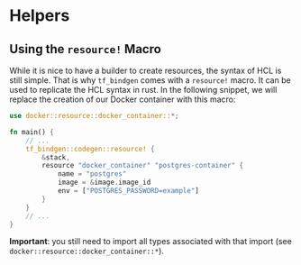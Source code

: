 # Helpers

## Using the `resource!` Macro

While it is nice to have a builder to create resources, the syntax of HCL is still simple. That is why `tf_bindgen` comes with a `resource!` macro. It can be used to replicate the HCL syntax in rust. In the following snippet, we will replace the creation of our Docker container with this macro:

```rust
use docker::resource::docker_container::*;

fn main() {
	// ...
	tf_bindgen::codegen::resource! {
		&stack,
		resource "docker_container" "postgres-container" {
			name = "postgres"
			image = &image.image_id
			env = ["POSTGRES_PASSWORD=example"]
		}
	}
	// ...
}
```

**Important**: you still need to import all types associated with that import (see `docker::resource::docker_container::*`).
